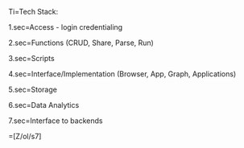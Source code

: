 Ti=Tech Stack:

1.sec=Access - login credentialing
   
2.sec=Functions (CRUD, Share, Parse, Run)

3.sec=Scripts

4.sec=Interface/Implementation (Browser, App, Graph, Applications)

5.sec=Storage

6.sec=Data Analytics

7.sec=Interface to backends

=[Z/ol/s7]